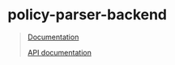 # policy-parser-backend
> [Documentation](https://like-dry-a0b.notion.site/Policy-Parser-Documentation-a38faf8478fc463e8b6dc59fbfdb2ac0)
> 
> [API documentation](https://api.postman.com/collections/17353116-7ff02c59-4d9c-4779-a49c-1c179181df74?access_key=PMAT-01GMQN1RT112PZCM2N1JRDP3PR) 
